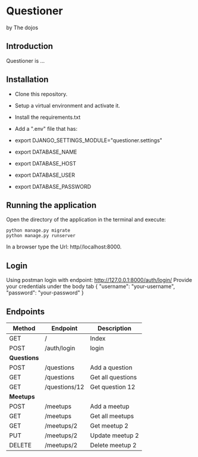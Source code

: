 # Questioner
by The dojos

## Introduction
Questioner is ...

## Installation
  - Clone this repository.

  - Setup a virtual environment and activate it.

  - Install the requirements.txt

  - Add a ".env" file that has:

  - export DJANGO_SETTINGS_MODULE="questioner.settings"

  - export DATABASE_NAME

  - export DATABASE_HOST

  - export DATABASE_USER

  - export DATABASE_PASSWORD

 ## Running the application
  Open the directory of the application in the terminal and execute:

    python manage.py migrate
    python manage.py runserver

   In a browser type the Url: http//localhost:8000.

 ## Login
  Using postman login with endpoint: http://127.0.0.1:8000/auth/login/
  Provide your credentials under the body tab
  {
  	"username": "your-username",
	  "password": "your-password"
  }

 ## Endpoints
| Method        | Endpoint      | Description       |
| ------------- | ------------- | ----------------- |
| GET           | /             | Index             |
| POST          | /auth/login   | login             |
| __Questions__ |
| POST          | /questions    | Add a question    |
| GET           | /questions    | Get all questions |
| GET           | /questions/12 | Get question 12   |
| __Meetups__   |
| POST          | /meetups      | Add a meetup      |
| GET           | /meetups      | Get all meetups   |
| GET           | /meetups/2    | Get meetup 2      |
| PUT           | /meetups/2    | Update meetup 2   |
| DELETE        | /meetups/2    | Delete meetup 2   |
